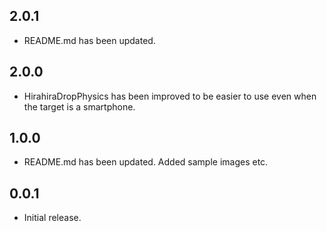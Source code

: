 ## 2.0.1

* README.md has been updated.

## 2.0.0

* HirahiraDropPhysics has been improved to be easier to use even when the target is a smartphone.

## 1.0.0

* README.md has been updated. Added sample images etc.

## 0.0.1

* Initial release.
